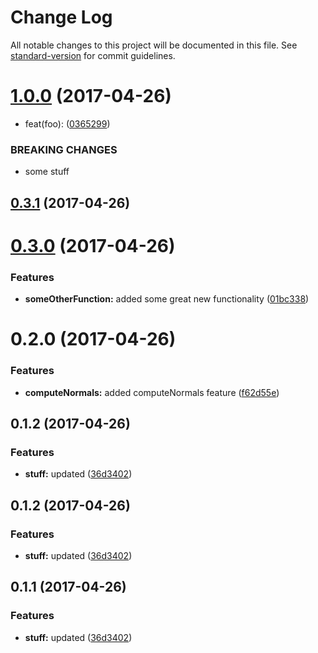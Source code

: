 # Change Log

All notable changes to this project will be documented in this file.
See [standard-version](https://github.com/conventional-changelog/standard-version) for commit guidelines.

<a name="1.0.0"></a>
# [1.0.0](https://github.com/kaosat-dev/lerna-test/compare/@kaosat-dev/first@0.3.1...@kaosat-dev/first@1.0.0) (2017-04-26)


* feat(foo): ([0365299](https://github.com/kaosat-dev/lerna-test/commit/0365299))


### BREAKING CHANGES

* some stuff




<a name="0.3.1"></a>
## [0.3.1](https://github.com/kaosat-dev/lerna-test/compare/@kaosat-dev/first@0.3.0...@kaosat-dev/first@0.3.1) (2017-04-26)




<a name="0.3.0"></a>
# [0.3.0](https://github.com/kaosat-dev/lerna-test/compare/@kaosat-dev/first@0.2.0...@kaosat-dev/first@0.3.0) (2017-04-26)


### Features

* **someOtherFunction:** added some great new functionality ([01bc338](https://github.com/kaosat-dev/lerna-test/commit/01bc338))




<a name="0.2.0"></a>
# 0.2.0 (2017-04-26)


### Features

* **computeNormals:** added computeNormals feature ([f62d55e](https://github.com/kaosat-dev/lerna-test/commit/f62d55e))



<a name="0.1.2"></a>
## 0.1.2 (2017-04-26)


### Features

* **stuff:** updated ([36d3402](https://github.com/kaosat-dev/lerna-test/commit/36d3402))




<a name="0.1.2"></a>
## 0.1.2 (2017-04-26)


### Features

* **stuff:** updated ([36d3402](https://github.com/kaosat-dev/lerna-test/commit/36d3402))




<a name="0.1.1"></a>
## 0.1.1 (2017-04-26)


### Features

* **stuff:** updated ([36d3402](https://github.com/kaosat-dev/lerna-test/commit/36d3402))
